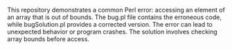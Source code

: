 This repository demonstrates a common Perl error: accessing an element of an array that is out of bounds. The bug.pl file contains the erroneous code, while bugSolution.pl provides a corrected version.  The error can lead to unexpected behavior or program crashes.  The solution involves checking array bounds before access. 